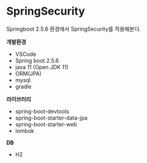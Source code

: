 # SpringSecurity
Springboot 2.5.6 환경에서 SpringSecurity를 적용해본다.

**개발환경**

- VSCode
- Spring boot 2.5.6
- java 11 (Open JDK 11)
- ORM(JPA)
- mysql
- gradle

**라이브러리**

- spring-boot-devtools
- spring-boot-starter-data-jpa
- spring-boot-starter-web
- lombok

**DB**
- H2
